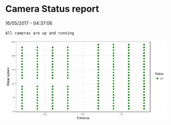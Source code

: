 Camera Status report
================
16/05/2017 - 04:37:06

    All cameras are up and running

![](camreport_files/figure-markdown_github/unnamed-chunk-2-1.png)
